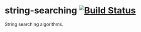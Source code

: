 # string-searching [![Build Status](https://travis-ci.org/nonoroazoro/string-searching.svg?branch=master)](https://travis-ci.org/nonoroazoro/string-searching)

String searching algorithms.
